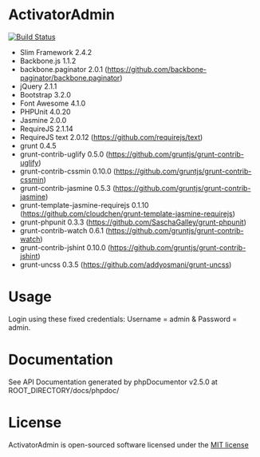 ActivatorAdmin
==============

[![Build Status](https://secure.travis-ci.org/dan-lyn/activatoradmin.png?branch=master)](http://travis-ci.org/dan-lyn/activatoradmin)

- Slim Framework 2.4.2
- Backbone.js 1.1.2
- backbone.paginator 2.0.1 (https://github.com/backbone-paginator/backbone.paginator)
- jQuery 2.1.1
- Bootstrap 3.2.0
- Font Awesome 4.1.0
- PHPUnit 4.0.20
- Jasmine 2.0.0
- RequireJS 2.1.14
- RequireJS text 2.0.12 (https://github.com/requirejs/text)
- grunt 0.4.5
- grunt-contrib-uglify 0.5.0 (https://github.com/gruntjs/grunt-contrib-uglify)
- grunt-contrib-cssmin 0.10.0 (https://github.com/gruntjs/grunt-contrib-cssmin)
- grunt-contrib-jasmine 0.5.3 (https://github.com/gruntjs/grunt-contrib-jasmine)
- grunt-template-jasmine-requirejs 0.1.10 (https://github.com/cloudchen/grunt-template-jasmine-requirejs)
- grunt-phpunit 0.3.3 (https://github.com/SaschaGalley/grunt-phpunit)
- grunt-contrib-watch 0.6.1 (https://github.com/gruntjs/grunt-contrib-watch)
- grunt-contrib-jshint 0.10.0 (https://github.com/gruntjs/grunt-contrib-jshint)
- grunt-uncss 0.3.5 (https://github.com/addyosmani/grunt-uncss)

Usage
==============

Login using these fixed credentials: Username = admin & Password = admin.

Documentation
==============

See API Documentation generated by phpDocumentor v2.5.0 at ROOT_DIRECTORY/docs/phpdoc/

License
==============

ActivatorAdmin is open-sourced software licensed under the [MIT license](http://opensource.org/licenses/MIT)
